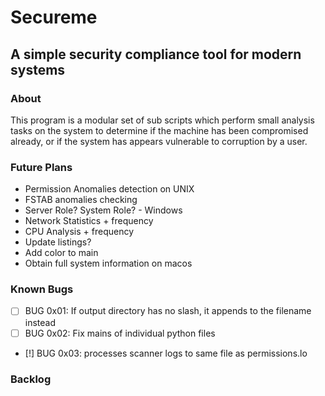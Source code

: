 # Secureme 
## A simple security compliance tool for modern systems

### About
This program is a modular set of sub scripts which perform
small analysis tasks on the system to determine if the machine
has been compromised already, or if the system has appears vulnerable
to corruption by a user. 

### Future Plans
* Permission Anomalies detection on UNIX
* FSTAB anomalies checking
* Server Role? System Role? - Windows
* Network Statistics + frequency
* CPU Analysis + frequency
* Update listings?
* Add color to main
* Obtain full system information on macos

### Known Bugs
* [ ] BUG 0x01: If output directory has no slash, it appends to the filename instead
* [ ] BUG 0x02: Fix mains of individual python files
* [!] BUG 0x03: processes scanner logs to same file as permissions.lo

### Backlog 


